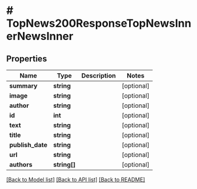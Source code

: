 # # TopNews200ResponseTopNewsInnerNewsInner

## Properties

Name | Type | Description | Notes
------------ | ------------- | ------------- | -------------
**summary** | **string** |  | [optional]
**image** | **string** |  | [optional]
**author** | **string** |  | [optional]
**id** | **int** |  | [optional]
**text** | **string** |  | [optional]
**title** | **string** |  | [optional]
**publish_date** | **string** |  | [optional]
**url** | **string** |  | [optional]
**authors** | **string[]** |  | [optional]

[[Back to Model list]](../../README.md#models) [[Back to API list]](../../README.md#endpoints) [[Back to README]](../../README.md)
